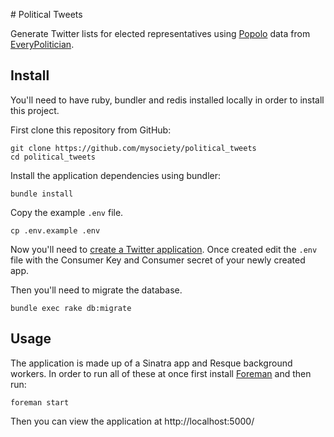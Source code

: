# Political Tweets

Generate Twitter lists for elected representatives using [Popolo](http://www.popoloproject.com) data from [EveryPolitician](http://everypolitician.org).

## Install

You'll need to have ruby, bundler and redis installed locally in order to install this project.

First clone this repository from GitHub:

    git clone https://github.com/mysociety/political_tweets
    cd political_tweets

Install the application dependencies using bundler:

    bundle install

Copy the example `.env` file.

    cp .env.example .env

Now you'll need to [create a Twitter application](https://apps.twitter.com). Once created edit the `.env` file with the Consumer Key and Consumer secret of your newly created app.

Then you'll need to migrate the database.

    bundle exec rake db:migrate

## Usage

The application is made up of a Sinatra app and Resque background workers. In order to run all of these at once first install [Foreman](https://github.com/ddollar/foreman#installation) and then run:

    foreman start

Then you can view the application at http://localhost:5000/
